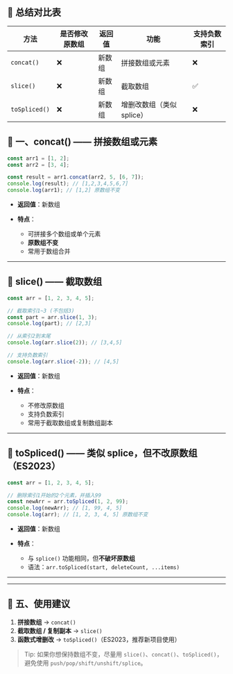 ## 🧾 总结对比表

| 方法          | 是否修改原数组 | 返回值 | 功能                      | 支持负数索引 |
| ------------- | -------------- | ------ | ------------------------- | ------------ |
| `concat()`    | ❌             | 新数组 | 拼接数组或元素            | ❌           |
| `slice()`     | ❌             | 新数组 | 截取数组                  | ✅           |
| `toSpliced()` | ❌             | 新数组 | 增删改数组（类似 splice） | ❌           |

## 🧩 一、concat() —— 拼接数组或元素

```js
const arr1 = [1, 2];
const arr2 = [3, 4];

const result = arr1.concat(arr2, 5, [6, 7]);
console.log(result); // [1,2,3,4,5,6,7]
console.log(arr1); // [1,2] 原数组不变
```

- **返回值**：新数组
- **特点**：

  - 可拼接多个数组或单个元素
  - **原数组不变**
  - 常用于数组合并

---

## 🔹 slice() —— 截取数组

```js
const arr = [1, 2, 3, 4, 5];

// 截取索引1~3 (不包括3)
const part = arr.slice(1, 3);
console.log(part); // [2,3]

// 从索引2到末尾
console.log(arr.slice(2)); // [3,4,5]

// 支持负数索引
console.log(arr.slice(-2)); // [4,5]
```

- **返回值**：新数组
- **特点**：

  - 不修改原数组
  - 支持负数索引
  - 常用于截取数组或复制数组副本

---

## 🔹 toSpliced() —— 类似 splice，但不改原数组（ES2023）

```js
const arr = [1, 2, 3, 4, 5];

// 删除索引1开始的2个元素，并插入99
const newArr = arr.toSpliced(1, 2, 99);
console.log(newArr); // [1, 99, 4, 5]
console.log(arr); // [1, 2, 3, 4, 5] 原数组不变
```

- **返回值**：新数组
- **特点**：

  - 与 `splice()` 功能相同，但**不破坏原数组**
  - 语法：`arr.toSpliced(start, deleteCount, ...items)`

---

---

## 🔑 五、使用建议

1. **拼接数组** → `concat()`
2. **截取数组 / 复制副本** → `slice()`
3. **函数式增删改** → `toSpliced()`（ES2023，推荐新项目使用）

> Tip: 如果你想保持数组不变，尽量用 `slice()`、`concat()`、`toSpliced()`，避免使用 `push/pop/shift/unshift/splice`。
